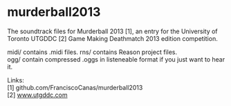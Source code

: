 murderball2013
==============

The soundtrack files for Murderball 2013 [1], an entry for the University of Toronto UTGDDC [2] Game Making Deathmatch 2013 edition competition.

midi/ contains .midi files.
rns/ contains Reason project files.  
ogg/ contain compressed .oggs in listeneable format if you just want to hear it.

Links:  
[1] github.com/FranciscoCanas/murderball2013  
[2] www.utgddc.com

